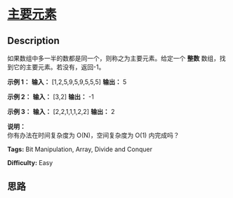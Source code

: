 # [主要元素][title]

## Description

如果数组中多一半的数都是同一个，则称之为主要元素。给定一个 **整数** 数组，找到它的主要元素。若没有，返回-1。

**示例 1：**
            **输入：** [1,2,5,9,5,9,5,5,5]    **输出：** 5



**示例 2：**
            **输入：** [3,2]    **输出：** -1



**示例 3：**
            **输入：** [2,2,1,1,1,2,2]    **输出：** 2



**说明：**  
你有办法在时间复杂度为 O(N)，空间复杂度为 O(1) 内完成吗？


**Tags:** Bit Manipulation, Array, Divide and Conquer

**Difficulty:** Easy

## 思路

[title]: https://leetcode-cn.com/problems/find-majority-element-lcci
